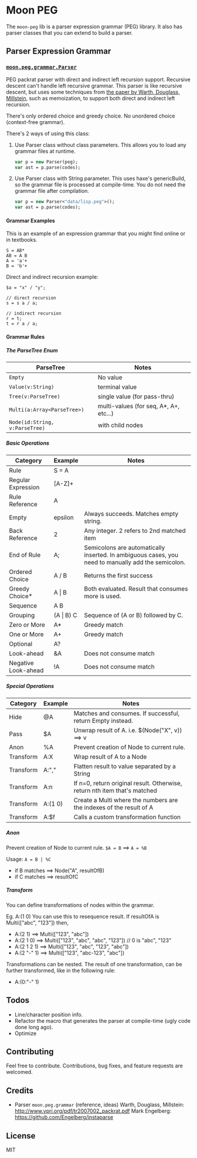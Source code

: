 # Moon PEG

The `moon-peg` lib is a parser expression grammar (PEG) library. It also has parser classes that you can extend to build a parser.

## Parser Expression Grammar

### [`moon.peg.grammar.Parser`](src/moon/peg/grammar/Parser.hx)

PEG packrat parser with direct and indirect left recursion support. Recursive descent can't handle left recursive grammar. This parser is like recursive descent, but uses some techniques from [the paper by Warth, Douglass, Millstein](http://www.vpri.org/pdf/tr2007002_packrat.pdf), such as memoization, to support both direct and indirect left recursion.

There's only ordered choice and greedy choice. No unordered choice (context-free grammar).

There's 2 ways of using this class:

1. Use Parser class without class parameters. This allows you to load any grammar files at runtime.
     
   ```haxe
   var p = new Parser(peg);
   var ast = p.parse(codes);
   ```

2. Use Parser class with String parameter. This uses haxe's genericBuild, so the grammar file is processed at compile-time. You do not need the grammar file after compilation.
     
   ```haxe
   var p = new Parser<"data/lisp.peg">();
   var ast = p.parse(codes);
   ```
   
#### Grammar Examples

This is an example of an expression grammar that you might find online or in textbooks.

```
S = AB*
AB = A B
A = 'a'+
B = 'b'+
```

Direct and indirect recursion example:

```
$a = "x" / "y";

// direct recursion
s = s a / a;

// indirect recursion
r = t;
t = r a / a;
```

#### Grammar Rules

##### The ParseTree Enum

ParseTree                      | Notes
-------------------------------|-------
`Empty`                        | No value
`Value(v:String)`              | terminal value
`Tree(v:ParseTree)`            | single value (for pass-thru)
`Multi(a:Array<ParseTree>)`    | multi-values (for seq, A*, A+, etc...)
`Node(id:String, v:ParseTree)` | with child nodes


##### Basic Operations

Category                | Example    | Notes
------------------------|------------|-------
Rule                    | S = A      | &nbsp;
Regular Expression      | [A-Z]+     | &nbsp;
Rule Reference          | A          | &nbsp;
Empty                   | epsilon    | Always succeeds. Matches empty string.
Back Reference          | 2          | Any integer. 2 refers to 2nd matched item
End of Rule             | A;         | Semicolons are automatically inserted. In ambiguous cases, you need to manually add the semicolon.
Ordered Choice          | A / B      | Returns the first success
Greedy Choice*          | A &#124; B | Both evaluated. Result that consumes more is used.
Sequence                | A B        | &nbsp;
Grouping                | (A &#124; B) C  | Sequence of (A or B) followed by C.
Zero or More            | A*         | Greedy match
One or More             | A+         | Greedy match
Optional                | A?         | &nbsp;
Look-ahead              | &A         | Does not consume match
Negative Look-ahead     | !A         | Does not consume match

##### Special Operations

Category                | Example    | Notes
------------------------|------------|-------
Hide                    | @A         | Matches and consumes. If successful, return Empty instead.
Pass                    | $A         | Unwrap result of A. i.e. $(Node("X", v)) ==> v
Anon                    | %A         | Prevent creation of Node to current rule.
Transform               | A:X        | Wrap result of A to a Node
Transform               | A:","      | Flatten result to value separated by a String
Transform               | A:n        | If n=0, return original result. Otherwise, return nth item that's matched
Transform               | A:(1 0)    | Create a Multi where the numbers are the indexes of the result of A
Transform               | A:$f       | Calls a custom transformation function

##### Anon

Prevent creation of Node to current rule.
`$A = B` ==> `A = %B`

Usage: `A = B | %C`
- if B matches ==> Node("A", resultOfB)
- if C matches ==> resultOfC


##### Transform

You can define transformations of nodes within the grammar.

Eg. A:(1 0)
You can use this to resequence result. If resultOfA is Multi(["abc", "123"]) then,

- A:(2 1)     ==> Multi(["123", "abc"])
- A:(2 1 0)   ==> Multi(["123", "abc", "abc", "123"]) // 0 is "abc", "123"
- A:(2 1 2 1) ==> Multi(["123", "abc", "123", "abc"])
- A:(2 "-" 1) ==> Multi(["123", "abc-123", "abc"])


Transformations can be nested. The result of one transformation, can be further transformed, like in the following rule:
- A:(0:"-" 1)

## Todos

- Line/character position info.
- Refactor the macro that generates the parser at compile-time (ugly code done long ago).
- Optimize

## Contributing

Feel free to contribute. Contributions, bug fixes, and feature requests are welcomed.


## Credits
  
- Parser `moon.peg.grammar` (reference, ideas)
  Warth, Douglass, Millstein: http://www.vpri.org/pdf/tr2007002_packrat.pdf
  Mark Engelberg: https://github.com/Engelberg/instaparse
  
## License
  
MIT